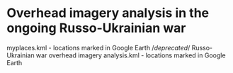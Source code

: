 # Overhead imagery analysis in the ongoing Russo-Ukrainian war

myplaces.kml - locations marked in Google Earth /*deprecated*/
Russo-Ukrainian war overhead imagery analysis.kml - locations marked in Google Earth
